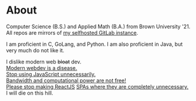 # About

Computer Science (B.S.) and Applied Math (B.A.) from Brown University '21. All repos are mirrors of [my selfhosted GitLab instance](https://git.geraldwu.com/gerald).

I am proficient in C, GoLang, and Python. I am also proficient in Java, but very much do not like it.

I dislike modern web ~~bloat~~ dev.  
[Modern webdev is a disease.](https://blog.geraldwu.com/a-new-website)  
[Stop using JavaScript unnecessarily.](https://idlewords.com/talks/website_obesity.htm)  
[Bandwidth and computational power are not free!](https://danluu.com/web-bloat/)  
[Please stop making ReactJS](https://dev.to/ender_minyard/why-you-should-stop-using-react-g7c) [SPAs where they are completely unnecessary.](https://macwright.com/2020/05/10/spa-fatigue.html)  
I will die on this hill.
